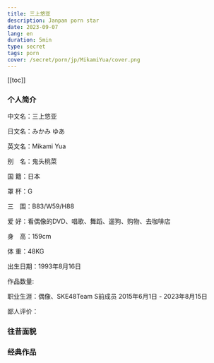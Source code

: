 ```yaml
---
title: 三上悠亚
description: Janpan porn star
date: 2023-09-07
lang: en
duration: 5min
type: secret
tags: porn
cover: /secret/porn/jp/MikamiYua/cover.png
---
```

[[toc]]

### 个人简介

中文名：三上悠亚

日文名：みかみ ゆあ

英文名：Mikami Yua

别　名：鬼头桃菜

国  籍：日本

罩  杯：G

三　围：B83/W59/H88


爱  好：看偶像的DVD、唱歌、舞蹈、遛狗、购物、去咖啡店

身　高：159cm

体  重：48KG

出生日期：1993年8月16日

作品数量: 

职业生涯：偶像、SKE48Team S前成员  2015年6月1日 - 2023年8月15日

鄙人评价：


### 往昔面貌



### 经典作品